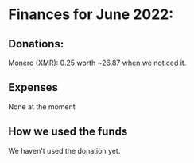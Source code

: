 # Finances for June 2022:

## Donations:

Monero (XMR): 0.25 worth ~26.87 when we noticed it.

## Expenses

None at the moment

## How we used the funds

We haven't used the donation yet. 
